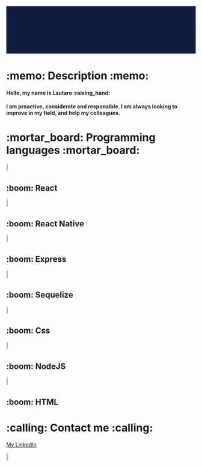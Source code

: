 
<img src="./SRC/Hola, Mucho gusto.gif"/>

<h1>:memo: Description :memo:</h1>

<h4> Hello, my name is Lautaro :raising_hand:</h4>
<h4> 
    I am proactive, considerate and responsible.
    I am always looking to improve in my field, and help my colleagues.
</h4>



<h1> :mortar_board: Programming languages :mortar_board: </h1> 
<div> <img width='7%' height='7%' src='https://upload.wikimedia.org/wikipedia/commons/thumb/4/47/React.svg/1200px-React.svg.png'/><h2>:boom: React </h2></div>
<div> <img width='7%' height='7%' src='https://upload.wikimedia.org/wikipedia/commons/thumb/4/47/React.svg/1200px-React.svg.png'/> <h2>:boom: React Native</h2> </div>
<div> <img width='7%' height='7%' src='https://upload.wikimedia.org/wikipedia/commons/6/64/Expressjs.png'/> <h2>:boom: Express </h2></div>
<div> <img width='7%' height='7%' src='https://brandslogos.com/wp-content/uploads/thumbs/sequelize-logo-vector.svg'/> <h2>:boom: Sequelize </h2></div>
<div> <img width='7%' height='7%' src='https://img.icons8.com/color/452/css3.png'/> <h2>:boom: Css</h2></div>
<div> <img width='7%' height='7%' src='https://icon-library.com/images/node-js-icon/node-js-icon-8.jpg'/> <h2>:boom: NodeJS </h2></div>
<div> <img width='7%' height='7%' src='https://clipground.com/images/html-logo-png-3.png'/> <h2>:boom: HTML  </h2></div>

<h1>:calling: Contact me :calling:</h1>
<div class="badge-base LI-profile-badge" data-locale="es_ES" data-size="medium" data-theme="dark" data-type="VERTICAL" data-vanity="lautaro-gabriel-gonzalez" data-version="v1"><a class="badge-base__link LI-simple-link" href="https://ar.linkedin.com/in/lautaro-gabriel-gonzalez?trk=profile-badge">My LinkedIn</a></div>
              
[<img width='10%' height='10%' src='https://image.flaticon.com/icons/png/512/174/174857.png'/>](https://www.linkedin.com/in/lautaro-gabriel-gonzalez)
